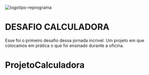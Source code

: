![logotipo-reprograma](C:\Users\PC\Desktop\calculadora\img\logotipo-reprograma.png)

# DESAFIO CALCULADORA

Esse foi o primeiro desafio dessa jornada incrivel. Um projeto em que colocamos em prática o que foi ensinado durante a oficina.

# ProjetoCalculadora
